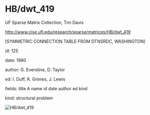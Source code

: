 # HB/dwt_419

 UF Sparse Matrix Collection, Tim Davis

 http://www.cise.ufl.edu/research/sparse/matrices/HB/dwt_419

 [SYMMETRIC CONNECTION TABLE FROM DTNSRDC, WASHINGTON]

 id: 125

 date: 1980

 author: G. Everstine, D. Taylor

 ed: I. Duff, R. Grimes, J. Lewis

 fields: title A name id date author ed kind

 kind: structural problem

![HB/dwt_419](http://www2.research.att.com/~yifanhu/GALLERY/GRAPHS/GIF_SMALL/HB@dwt_419.gif)